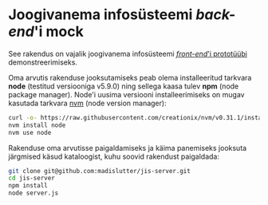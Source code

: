 # Joogivanema infosüsteemi *back-end*'i mock

See rakendus on vajalik joogivanema infosüsteemi [*front-end*'i prototüübi](https://github.com/madislutter/jis-klient) demonstreerimiseks.

Oma arvutis rakenduse jooksutamiseks peab olema installeeritud tarkvara **node** (testitud versiooniga v5.9.0) ning sellega kaasa tulev **npm** (node package manager). Node'i uusima versiooni installeerimiseks on mugav kasutada tarkvara [nvm](https://github.com/creationix/nvm) (node version manager):

```bash
curl -o- https://raw.githubusercontent.com/creationix/nvm/v0.31.1/install.sh | bash
nvm install node
nvm use node
```

Rakenduse oma arvutisse paigaldamiseks ja käima panemiseks jooksuta järgmised käsud kataloogist, kuhu soovid rakendust paigaldada:

```bash
git clone git@github.com:madislutter/jis-server.git
cd jis-server
npm install
node server.js
```